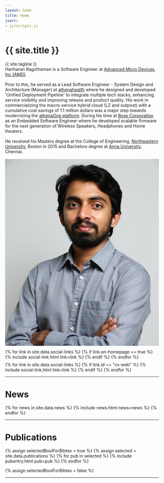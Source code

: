 ```yaml
---
layout: home
title: Home
jsarr:
- js/scripts.js
---
```


<div id ="intro-wrapper" class="l-page">
	<div id="intro-title-wrapper" class="intro-left">
		<h1 id="intro-title">{{ site.title }}</h1>
		<div id="intro-subtitle">
			{{ site.tagline }} 
		</div>
	</div>
	<div class="intro-left">
	<div class="intro-left">
		Hariharan Ragothaman is a Software Engineer at <a href="https://www.amd.com/en.html">Advanced Micro Devices, Inc (AMD)</a>.
	</div>
	<div style="height: 1rem"></div>
	<div>
       Prior to this, he served as a Lead Software Engineer - System Design and Architecture (Manager) at <a href="https://www.athenahealth.com/">athenahealth</a>  where he designed and developed 'Unified Deployment Pipeline' to integrate multiple tech stacks, enhancing service visibility and improving release and product quality. His work in commercializing the macro-service hybrid cloud (LZ and outpost) with a cumulative cost savings of 1.1 million dollars was a major step towards modernizing the <a href="https://www.athenahealth.com/solutions/athenaone">athenaOne platform</a>. During his time at <a href="https://www.bose.com/explore/music-at-home">Bose Corporation</a> as an Embedded Software Engineer where he developed scalable firmware for the next generation of Wireless Speakers, Headphones and Home theaters.
	</div>
	<div style="height: 1rem"></div>
	<div class="intro-left">
        He received his Masters degree at the College of Engineering, <a href="https://www.northeastern.edu/">Northeastern University</a>, Boston in 2015 and Bachelors degree at <a href="https://www.annauniv.edu/">Anna University</a>, Chennai.
	</div>
	<div style="height: 1rem"></div>
</div>

<div class="intro-right">
	<img id="intro-image" class="intro-right" src="/images/profile.jpeg">
	<div style="height: 0.5rem"></div>
	<div id="intro-image-links" class="intro-right">
		{% for link in site.data.social-links %}
			{% if link.on-homepage == true %}
				{% include social-link.html link=link %}
			{% endif %}
		{% endfor %}
	</div>
	<div style="height: 0.5rem"></div>
	<div id="intro-cv-wrapper" class="intro-right">
		{% for link in site.data.social-links %}
			{% if link.id == "cv-web" %}
				{% include social-link.html link=link %}
			{% endif %}
		{% endfor %}
	</div>
	</div>
</div>




<hr class="l-page">

# News
{% for news in site.data.news %}
{% include news.html news=news %}
{% endfor %}


<hr class="l-page">

# Publications

{% assign selectedBoolForBibtex = true %}
{% assign selected = site.data.publications %}
{% for pub in selected %}
{% include pubentry.html pub=pub %}
{% endfor %}


<!-- ### All Publications -->

{% assign selectedBoolForBibtex = false %}

<hr class="l-page">
